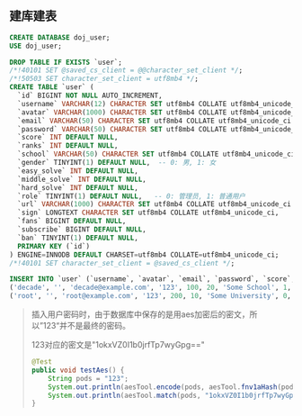 ## 建库建表

```sql
CREATE DATABASE doj_user;
USE doj_user;

DROP TABLE IF EXISTS `user`;
/*!40101 SET @saved_cs_client = @@character_set_client */;
/*!50503 SET character_set_client = utf8mb4 */;
CREATE TABLE `user` (
  `id` BIGINT NOT NULL AUTO_INCREMENT,
  `username` VARCHAR(12) CHARACTER SET utf8mb4 COLLATE utf8mb4_unicode_ci DEFAULT NULL,
  `avatar` VARCHAR(1000) CHARACTER SET utf8mb4 COLLATE utf8mb4_unicode_ci DEFAULT NULL,
  `email` VARCHAR(50) CHARACTER SET utf8mb4 COLLATE utf8mb4_unicode_ci DEFAULT NULL,
  `password` VARCHAR(50) CHARACTER SET utf8mb4 COLLATE utf8mb4_unicode_ci DEFAULT NULL,
  `score` INT DEFAULT NULL,
  `ranks` INT DEFAULT NULL,
  `school` VARCHAR(50) CHARACTER SET utf8mb4 COLLATE utf8mb4_unicode_ci DEFAULT NULL,
  `gender` TINYINT(1) DEFAULT NULL,  -- 0: 男, 1: 女
  `easy_solve` INT DEFAULT NULL,
  `middle_solve` INT DEFAULT NULL,
  `hard_solve` INT DEFAULT NULL,
  `role` TINYINT(1) DEFAULT NULL,   -- 0: 管理员, 1: 普通用户
  `url` VARCHAR(1000) CHARACTER SET utf8mb4 COLLATE utf8mb4_unicode_ci DEFAULT NULL,
  `sign` LONGTEXT CHARACTER SET utf8mb4 COLLATE utf8mb4_unicode_ci,
  `fans` BIGINT DEFAULT NULL,
  `subscribe` BIGINT DEFAULT NULL,
  `ban` TINYINT(1) DEFAULT NULL,
  PRIMARY KEY (`id`)
) ENGINE=INNODB DEFAULT CHARSET=utf8mb4 COLLATE=utf8mb4_unicode_ci;
/*!40101 SET character_set_client = @saved_cs_client */;

INSERT INTO `user` (`username`, `avatar`, `email`, `password`, `score`, `rank`, `school`, `gender`, `easy_solve`, `middle_solve`, `hard_solve`, `role`, `url`, `sign`, `fans`, `subscribe`, `ban`) VALUES
('decade', '', 'decade@example.com', '123', 100, 20, 'Some School', 1, 5, 3, 1, 1, 'http://example.com/decade', '普通用户', 50, 10, 0),
('root', '', 'root@example.com', '123', 200, 10, 'Some University', 0, 10, 8, 5, 0, 'http://example.com/root', '管理员', 200, 50, 0);

```

> 插入用户密码时，由于数据库中保存的是用aes加密后的密文，所以”123“并不是最终的密码。
>
> 123对应的密文是"1okxVZ0I1b0jrfTp7wyGpg=="
>
> ```java
> @Test
> public void testAes() {
>     String pods = "123";
>     System.out.println(aesTool.encode(pods, aesTool.fnv1aHash(pods)));
>     System.out.println(aesTool.match(pods, "1okxVZ0I1b0jrfTp7wyGpg=="));
> }
> ```